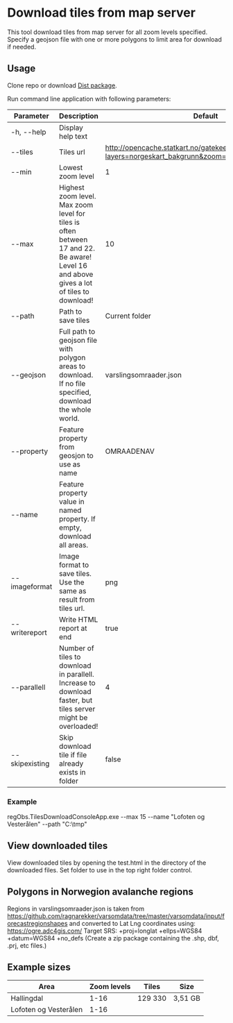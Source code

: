 ﻿# Download tiles from map server
This tool download tiles from map server for all zoom levels specified.
Specify a geojson file with one or more polygons to limit area for download if needed.

## Usage
Clone repo or download [Dist package](/Dist/TilesDownload.zip).

Run command line application with following parameters:

| Parameter     | Description       | Default            | Example            |
| ------------- |-------------------| -------------------| -------------------|
| -h, --help    | Display help text |                    |                    |
| --tiles       | Tiles url         | http://opencache.statkart.no/gatekeeper/gk/gk.open_gmaps?layers=norgeskart_bakgrunn&zoom={z}&x={x}&y={y} | |
| --min         | Lowest zoom level | 1                  |                    |
| --max         | Highest zoom level. Max zoom level for tiles is often between 17 and 22. Be aware! Level 16 and above gives a lot of tiles to download! | 10   |   |
| --path        | Path to save tiles | Current folder    | "C:\tmp"           |
| --geojson     | Full path to geojson file with polygon areas to download. If no file specified, download the whole world. |  varslingsomraader.json | |
| --property    | Feature property from geosjon to use as name | OMRAADENAV | |
| --name       | Feature property value in named property. If empty, download all areas. | | Hallingdal |
| --imageformat | Image format to save tiles. Use the same as result from tiles url. | png | |
| --writereport | Write HTML report at end | true | |
| --parallell   | Number of tiles to download in parallell. Increase to download faster, but tiles server might be overloaded! | 4 |  |
| --skipexisting | Skip download tile if file already exists in folder | false | |

### Example
regObs.TilesDownloadConsoleApp.exe --max 15 --name "Lofoten og Vesterålen" --path "C:\tmp"

## View downloaded tiles
View downloaded tiles by opening the test.html in the directory of the downloaded files. Set folder to use in the top right folder control.


## Polygons in Norwegion avalanche regions
Regions in varslingsomraader.json is taken from https://github.com/ragnarekker/varsomdata/tree/master/varsomdata/input/forecastregionshapes and converted to Lat Lng coordinates using: https://ogre.adc4gis.com/
Target SRS: +proj=longlat +ellps=WGS84 +datum=WGS84 +no_defs
(Create a zip package containing the .shp, dbf, .prj, etc files.)


## Example sizes

| Area                  | Zoom levels | Tiles        | Size       |
|-----------------------|-------------|--------------|------------|
| Hallingdal            | 1-16        |  129 330     | 3,51 GB    |
| Lofoten og Vesterålen | 1-16        |              |            |